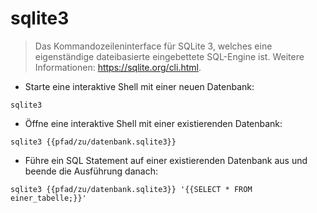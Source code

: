 # sqlite3

> Das Kommandozeileninterface für SQLite 3, welches eine eigenständige dateibasierte eingebettete SQL-Engine ist.
> Weitere Informationen: <https://sqlite.org/cli.html>.

- Starte eine interaktive Shell mit einer neuen Datenbank:

`sqlite3`

- Öffne eine interaktive Shell mit einer existierenden Datenbank:

`sqlite3 {{pfad/zu/datenbank.sqlite3}}`

- Führe ein SQL Statement auf einer existierenden Datenbank aus und beende die Ausführung danach:

`sqlite3 {{pfad/zu/datenbank.sqlite3}} '{{SELECT * FROM einer_tabelle;}}'`
